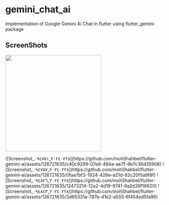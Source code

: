 # gemini_chat_ai

Implementation of Google Gemini Ai Chat in flutter using flutter_gemini package 

## ScreenShots 
<img src="[https://i.imgur.com/k4ZYqy7.png](https://github.com/mohShahbel/flutter-gemini-ai/assets/126721635/c40c9299-07e8-484a-ae7f-4b7c36d35908)" width="300">
<p float="left">
![Screenshot_٢٠٢٤٠٢٢٨_٠٩٤٧٥١](https://github.com/mohShahbel/flutter-gemini-ai/assets/126721635/c40c9299-07e8-484a-ae7f-4b7c36d35908)
![Screenshot_٢٠٢٤٠٢٢٨_٠٩٤٧٥٧](https://github.com/mohShahbel/flutter-gemini-ai/assets/126721635/0faa7bf3-1924-426e-a21d-82c20f5a9f8f)
![Screenshot_٢٠٢٤٠٢٢٨_٠٩٤٨٢٦](https://github.com/mohShahbel/flutter-gemini-ai/assets/126721635/12473214-12a2-4d19-9741-9a2d26f18620)
![Screenshot_٢٠٢٤٠٢٢٨_٠٩٤٨٤٣](https://github.com/mohShahbel/flutter-gemini-ai/assets/126721635/3d65331a-787e-41e2-a555-6f454ed5fa96)
</p>
